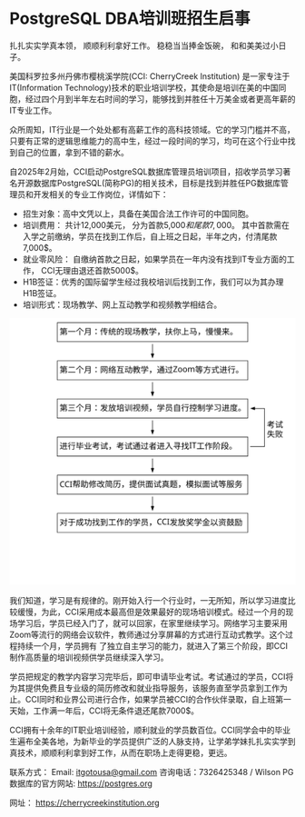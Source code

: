 # PostgreSQL DBA培训班招生启事

扎扎实实学真本领，
顺顺利利拿好工作。
稳稳当当捧金饭碗，
和和美美过小日子。

美国科罗拉多州丹佛市樱桃溪学院(CCI: CherryCreek Institution) 是一家专注于IT(Information Technology)技术的职业培训学校，其使命是培训在美的中国同胞，经过四个月到半年左右时间的学习，能够找到并胜任十万美金或者更高年薪的IT专业工作。

众所周知，IT行业是一个处处都有高薪工作的高科技领域。它的学习门槛并不高，只要有正常的逻辑思维能力的高中生，经过一段时间的学习，均可在这个行业中找到自己的位置，拿到不错的薪水。

自2025年2月始，CCI启动PostgreSQL数据库管理员培训项目，招收学员学习著名开源数据库PostgreSQL(简称PG)的相关技术，目标是找到并胜任PG数据库管理员和开发相关的专业工作岗位，详情如下：

- 招生对象：高中文凭以上，具备在美国合法工作许可的中国同胞。
- 培训费用： 共计12,000美元， 分为首款5,000$和尾款7,000$。 其中首款需在入学之前缴纳，学员在找到工作后，自上班之日起，半年之内，付清尾款7,000$。
- 就业零风险： 自缴纳首款之日起，如果学员在一年内没有找到IT专业方面的工作， CCI无理由退还首款5000$。
- H1B签证：优秀的国际留学生经过我校培训后找到工作，我们可以为其办理H1B签证。
- 培训形式：现场教学、网上互动教学和视频教学相结合。

![学习流程](flow.svg)

我们知道，学习是有规律的。刚开始入行一个行业时，一无所知，所以学习进度比较缓慢，为此，CCI采用成本最高但是效果最好的现场培训模式。经过一个月的现场学习后，学员已经入门了，就可以回家，在家里继续学习。网络学习主要采用Zoom等流行的网络会议软件，教师通过分享屏幕的方式进行互动式教学。这个过程持续一个月，学员拥有 了独立自主学习的能力，就进入了第三个阶段，即CCI制作高质量的培训视频供学员继续深入学习。

学员把规定的教学内容学习完毕后，即可申请毕业考试。考试通过的学员，CCI将为其提供免费且专业级的简历修改和就业指导服务，该服务直至学员拿到工作为止。CCI同时和业界公司进行合作，如果学员被CCI的合作伙伴录取，自上班第一天始，工作满一年后，CCI将无条件退还尾款7000$。

CCI拥有十余年的IT职业培训经验，顺利就业的学员数百位。CCI同学会中的毕业生遍布全美各地，为新毕业的学员提供广泛的人脉支持，让学弟学妹扎扎实实学到真技术，顺顺利利拿到好工作，从而在职场上走得更稳，更远。

联系方式：
Email: itgotousa@gmail.com
咨询电话：7326425348 / Wilson
PG数据库的官方网站: https://postgres.org

网址： https://cherrycreekinstitution.org
